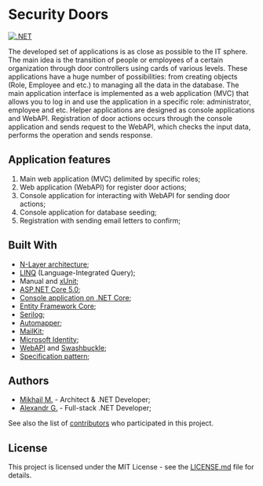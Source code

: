 # Security Doors

[![.NET](https://github.com/securedevteam/Security-Doors/actions/workflows/dotnet.yml/badge.svg)](https://github.com/securedevteam/Security-Doors/actions/workflows/dotnet.yml)

The developed set of applications is as close as possible to the IT sphere. The main idea is the transition of people or employees of a certain organization through door controllers using cards of various levels. These applications have a huge number of possibilities: from creating objects (Role, Employee and etc.) to managing all the data in the database. The main application interface is implemented as a web application (MVC) that allows you to log in and use the application in a specific role: administrator, employee and etc. Helper applications are designed as console applications and WebAPI. Registration of door actions occurs through the console application and sends request to the WebAPI, which checks the input data, performs the operation and sends response.

## Application features
1. Main web application (MVC) delimited by specific roles;
2. Web application (WebAPI) for register door actions;
3. Console application for interacting with WebAPI for sending door actions;
4. Console application for database seeding;
5. Registration with sending email letters to confirm;

## Built With
- [N-Layer architecture](https://docs.microsoft.com/en-us/dotnet/architecture/modern-web-apps-azure/common-web-application-architectures);
- [LINQ](https://docs.microsoft.com/en-us/dotnet/csharp/programming-guide/concepts/linq/) (Language-Integrated Query);
- Manual and [xUnit](https://xunit.net/);
- [ASP.NET Core 5.0](https://docs.microsoft.com/en-us/aspnet/core/);
- [Console application on .NET Core](https://docs.microsoft.com/en-us/dotnet/core/about);
- [Entity Framework Core](https://docs.microsoft.com/en-us/ef/core/);
- [Serilog](https://serilog.net/);
- [Automapper](https://automapper.org/);
- [MailKit](https://github.com/myloveCc/NETCore.MailKit);
- [Microsoft Identity](https://docs.microsoft.com/en-us/aspnet/core/security/authentication/identity?view=aspnetcore-5.0&tabs=visual-studio);
- [WebAPI](https://docs.microsoft.com/en-us/aspnet/core/web-api/?view=aspnetcore-5.0) and [Swashbuckle](https://github.com/domaindrivendev/Swashbuckle.AspNetCore/blob/master/README.md);
- [Specification pattern](https://habr.com/ru/post/325280/);

## Authors
- [Mikhail M.](https://mikhailmasny.github.io/) - Architect & .NET Developer;
- [Alexandr G.](https://s207883.github.io/) - Full-stack .NET Developer;

See also the list of [contributors](https://github.com/securedevteam/Security-Doors/graphs/contributors) who participated in this project.

## License
This project is licensed under the MIT License - see the [LICENSE.md](https://github.com/securedevteam/Security-Doors/blob/master/LICENSE) file for details.
